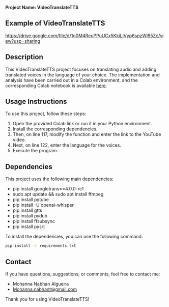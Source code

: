 **Project Name: VideoTranslateTTS**



## Example of VideoTranslateTTS

https://drive.google.com/file/d/1q0M4ReuPPuUCx5KkiLIVyp6spzWl65Zc/view?usp=sharing

## Description

This VideoTranslateTTS project focuses on translating audio and adding translated voices in the language of your choice. The implementation and analysis have been carried out in a Colab environment, and the corresponding Colab notebook is available [here](https://colab.research.google.com/drive/1J70mZEYA7Xx7T7ZbZt-m12plShCIHx5q?usp=sharing).

## Usage Instructions

To use this project, follow these steps:

1. Open the provided Colab link or run it in your Python environment.
2. Install the corresponding dependencies.
3. Then, on line 117, modify the function and enter the link to the YouTube video.
4. Next, on line 122, enter the language for the voices.
5. Execute the program.

## Dependencies

This project uses the following main dependencies:

- pip install googletrans==4.0.0-rc1
- sudo apt update && sudo apt install ffmpeg
- pip install pytube
- pip install -U openai-whisper
- pip install gtts
- pip install pydub
- pip install ffsubsync
- pip install pysrt

To install the dependencies, you can use the following command:

```bash
pip install -r requirements.txt
```

## Contact

If you have questions, suggestions, or comments, feel free to contact me:

- Mohanna Nabhan Algueira
- Mohanna.nabhant@gmail.com

Thank you for using VideoTranslateTTS!

